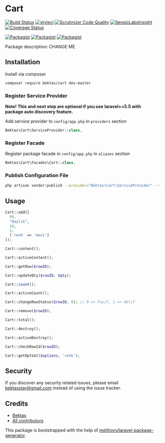 # Cart

[![Build Status](https://travis-ci.org/bektas/cart.svg?branch=master)](https://travis-ci.org/bektas/cart)
[![styleci](https://styleci.io/repos/CHANGEME/shield)](https://styleci.io/repos/CHANGEME)
[![Scrutinizer Code Quality](https://scrutinizer-ci.com/g/bektas/cart/badges/quality-score.png?b=master)](https://scrutinizer-ci.com/g/bektas/cart/?branch=master)
[![SensioLabsInsight](https://insight.sensiolabs.com/projects/CHANGEME/mini.png)](https://insight.sensiolabs.com/projects/CHANGEME)
[![Coverage Status](https://coveralls.io/repos/github/bektas/cart/badge.svg?branch=master)](https://coveralls.io/github/bektas/cart?branch=master)

[![Packagist](https://img.shields.io/packagist/v/bektas/cart.svg)](https://packagist.org/packages/bektas/cart)
[![Packagist](https://poser.pugx.org/bektas/cart/d/total.svg)](https://packagist.org/packages/bektas/cart)
[![Packagist](https://img.shields.io/packagist/l/bektas/cart.svg)](https://packagist.org/packages/bektas/cart)

Package description: CHANGE ME

## Installation

Install via composer
```bash
composer require bektas/cart dev-master
```

### Register Service Provider

**Note! This and next step are optional if you use laravel>=5.5 with package
auto discovery feature.**

Add service provider to `config/app.php` in `providers` section
```php
Bektas\Cart\ServiceProvider::class,
```

### Register Facade

Register package facade in `config/app.php` in `aliases` section
```php
Bektas\Cart\Facades\Cart::class,
```

### Publish Configuration File

```bash
php artisan vendor:publish --provider="Bektas\Cart\ServiceProvider" --tag="config"
```

## Usage
```php
Cart::add([
  99,
  "Başlık",
  10,
  1,
  ['renk' => 'mavi']
]);

Cart::content();

Cart::activeContent();

Cart::getRow($rowID);

Cart::updateQty($rowID, $qty);

Cart::count();

Cart::activeCount();

Cart::changeRowStatus($rowID, 0); // 0 => Pasif, 1 => Aktif

Cart::remove($rowID);

Cart::total();

Cart::destroy();

Cart::activeDestroy();

Cart::checkRowId($rowID);

Cart::getOptVal($options, 'renk');
```

## Security

If you discover any security related issues, please email bektasstar@gmail.com
instead of using the issue tracker.

## Credits

- [Bektaş](https://github.com/bektas/cart)
- [All contributors](https://github.com/bektas/cart/graphs/contributors)

This package is bootstrapped with the help of
[melihovv/laravel-package-generator](https://github.com/melihovv/laravel-package-generator).
